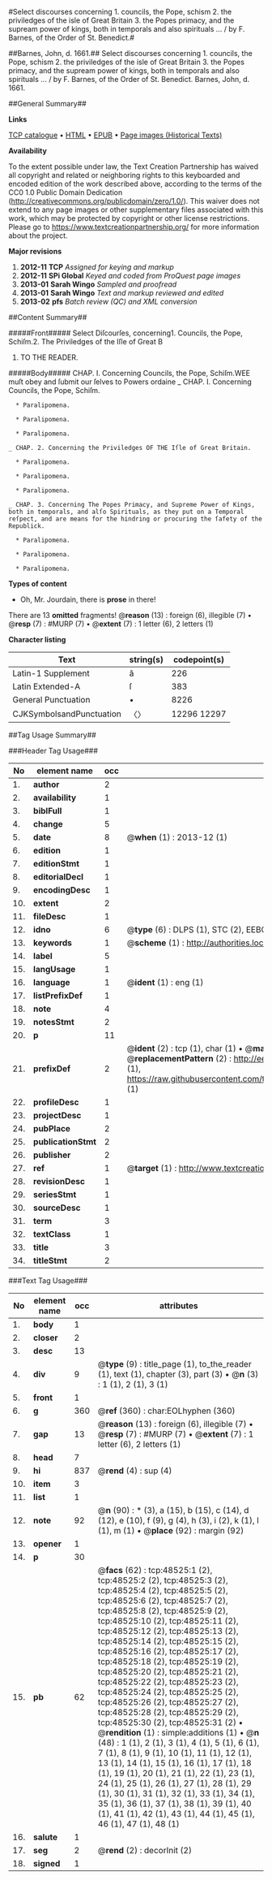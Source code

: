 #Select discourses concerning 1. councils, the Pope, schism 2. the priviledges of the isle of Great Britain 3. the Popes primacy, and the supream power of kings, both in temporals and also spirituals ... / by F. Barnes, of the Order of St. Benedict.#

##Barnes, John, d. 1661.##
Select discourses concerning 1. councils, the Pope, schism 2. the priviledges of the isle of Great Britain 3. the Popes primacy, and the supream power of kings, both in temporals and also spirituals ... / by F. Barnes, of the Order of St. Benedict.
Barnes, John, d. 1661.

##General Summary##

**Links**

[TCP catalogue](http://www.ota.ox.ac.uk/tcp/)  • 
[HTML](http://tei.it.ox.ac.uk/tcp/Texts-HTML/free/A31/A31002.html)  • 
[EPUB](http://tei.it.ox.ac.uk/tcp/Texts-EPUB/free/A31/A31002.epub) • 
[Page images (Historical Texts)](https://historicaltexts.jisc.ac.uk/eebo-11743519e)

**Availability**

To the extent possible under law, the Text Creation Partnership has waived all copyright and related or neighboring rights to this keyboarded and encoded edition of the work described above, according to the terms of the CC0 1.0 Public Domain Dedication (http://creativecommons.org/publicdomain/zero/1.0/). This waiver does not extend to any page images or other supplementary files associated with this work, which may be protected by copyright or other license restrictions. Please go to https://www.textcreationpartnership.org/ for more information about the project.

**Major revisions**

1. __2012-11__ __TCP__ *Assigned for keying and markup*
1. __2012-11__ __SPi Global__ *Keyed and coded from ProQuest page images*
1. __2013-01__ __Sarah Wingo__ *Sampled and proofread*
1. __2013-01__ __Sarah Wingo__ *Text and markup reviewed and edited*
1. __2013-02__ __pfs__ *Batch review (QC) and XML conversion*

##Content Summary##

#####Front#####
Select Diſcourſes, concerning1. Councils, the Pope, Schiſm.2. The Priviledges of the Iſle of Great B
1. TO THE READER.

#####Body#####
CHAP. I. Concerning Councils, the Pope, Schiſm.WEE muſt obey and ſubmit our ſelves to Powers ordaine
    _ CHAP. I. Concerning Councils, the Pope, Schiſm.

      * Paralipomena.

      * Paralipomena.

      * Paralipomena.

    _ CHAP. 2. Concerning the Priviledges OF THE Iſle of Great Britain.

      * Paralipomena.

      * Paralipomena.

      * Paralipomena.

    _ CHAP. 3. Concerning The Popes Primacy, and Supreme Power of Kings, both in temporals, and alſo Spirituals, as they put on a Temporal reſpect, and are means for the hindring or procuring the ſafety of the Republick.

      * Paralipomena.

      * Paralipomena.

      * Paralipomena.

**Types of content**

  * Oh, Mr. Jourdain, there is **prose** in there!

There are 13 **omitted** fragments! 
 @__reason__ (13) : foreign (6), illegible (7)  •  @__resp__ (7) : #MURP (7)  •  @__extent__ (7) : 1 letter (6), 2 letters (1)

**Character listing**


|Text|string(s)|codepoint(s)|
|---|---|---|
|Latin-1 Supplement|â|226|
|Latin Extended-A|ſ|383|
|General Punctuation|•|8226|
|CJKSymbolsandPunctuation|〈〉|12296 12297|

##Tag Usage Summary##

###Header Tag Usage###

|No|element name|occ|attributes|
|---|---|---|---|
|1.|__author__|2||
|2.|__availability__|1||
|3.|__biblFull__|1||
|4.|__change__|5||
|5.|__date__|8| @__when__ (1) : 2013-12 (1)|
|6.|__edition__|1||
|7.|__editionStmt__|1||
|8.|__editorialDecl__|1||
|9.|__encodingDesc__|1||
|10.|__extent__|2||
|11.|__fileDesc__|1||
|12.|__idno__|6| @__type__ (6) : DLPS (1), STC (2), EEBO-CITATION (1), OCLC (1), VID (1)|
|13.|__keywords__|1| @__scheme__ (1) : http://authorities.loc.gov/ (1)|
|14.|__label__|5||
|15.|__langUsage__|1||
|16.|__language__|1| @__ident__ (1) : eng (1)|
|17.|__listPrefixDef__|1||
|18.|__note__|4||
|19.|__notesStmt__|2||
|20.|__p__|11||
|21.|__prefixDef__|2| @__ident__ (2) : tcp (1), char (1)  •  @__matchPattern__ (2) : ([0-9\-]+):([0-9IVX]+) (1), (.+) (1)  •  @__replacementPattern__ (2) : http://eebo.chadwyck.com/downloadtiff?vid=$1&page=$2 (1), https://raw.githubusercontent.com/textcreationpartnership/Texts/master/tcpchars.xml#$1 (1)|
|22.|__profileDesc__|1||
|23.|__projectDesc__|1||
|24.|__pubPlace__|2||
|25.|__publicationStmt__|2||
|26.|__publisher__|2||
|27.|__ref__|1| @__target__ (1) : http://www.textcreationpartnership.org/docs/. (1)|
|28.|__revisionDesc__|1||
|29.|__seriesStmt__|1||
|30.|__sourceDesc__|1||
|31.|__term__|3||
|32.|__textClass__|1||
|33.|__title__|3||
|34.|__titleStmt__|2||


###Text Tag Usage###

|No|element name|occ|attributes|
|---|---|---|---|
|1.|__body__|1||
|2.|__closer__|2||
|3.|__desc__|13||
|4.|__div__|9| @__type__ (9) : title_page (1), to_the_reader (1), text (1), chapter (3), part (3)  •  @__n__ (3) : 1 (1), 2 (1), 3 (1)|
|5.|__front__|1||
|6.|__g__|360| @__ref__ (360) : char:EOLhyphen (360)|
|7.|__gap__|13| @__reason__ (13) : foreign (6), illegible (7)  •  @__resp__ (7) : #MURP (7)  •  @__extent__ (7) : 1 letter (6), 2 letters (1)|
|8.|__head__|7||
|9.|__hi__|837| @__rend__ (4) : sup (4)|
|10.|__item__|3||
|11.|__list__|1||
|12.|__note__|92| @__n__ (90) : * (3), a (15), b (15), c (14), d (12), e (10), f (9), g (4), h (3), i (2), k (1), l (1), m (1)  •  @__place__ (92) : margin (92)|
|13.|__opener__|1||
|14.|__p__|30||
|15.|__pb__|62| @__facs__ (62) : tcp:48525:1 (2), tcp:48525:2 (2), tcp:48525:3 (2), tcp:48525:4 (2), tcp:48525:5 (2), tcp:48525:6 (2), tcp:48525:7 (2), tcp:48525:8 (2), tcp:48525:9 (2), tcp:48525:10 (2), tcp:48525:11 (2), tcp:48525:12 (2), tcp:48525:13 (2), tcp:48525:14 (2), tcp:48525:15 (2), tcp:48525:16 (2), tcp:48525:17 (2), tcp:48525:18 (2), tcp:48525:19 (2), tcp:48525:20 (2), tcp:48525:21 (2), tcp:48525:22 (2), tcp:48525:23 (2), tcp:48525:24 (2), tcp:48525:25 (2), tcp:48525:26 (2), tcp:48525:27 (2), tcp:48525:28 (2), tcp:48525:29 (2), tcp:48525:30 (2), tcp:48525:31 (2)  •  @__rendition__ (1) : simple:additions (1)  •  @__n__ (48) : 1 (1), 2 (1), 3 (1), 4 (1), 5 (1), 6 (1), 7 (1), 8 (1), 9 (1), 10 (1), 11 (1), 12 (1), 13 (1), 14 (1), 15 (1), 16 (1), 17 (1), 18 (1), 19 (1), 20 (1), 21 (1), 22 (1), 23 (1), 24 (1), 25 (1), 26 (1), 27 (1), 28 (1), 29 (1), 30 (1), 31 (1), 32 (1), 33 (1), 34 (1), 35 (1), 36 (1), 37 (1), 38 (1), 39 (1), 40 (1), 41 (1), 42 (1), 43 (1), 44 (1), 45 (1), 46 (1), 47 (1), 48 (1)|
|16.|__salute__|1||
|17.|__seg__|2| @__rend__ (2) : decorInit (2)|
|18.|__signed__|1||
